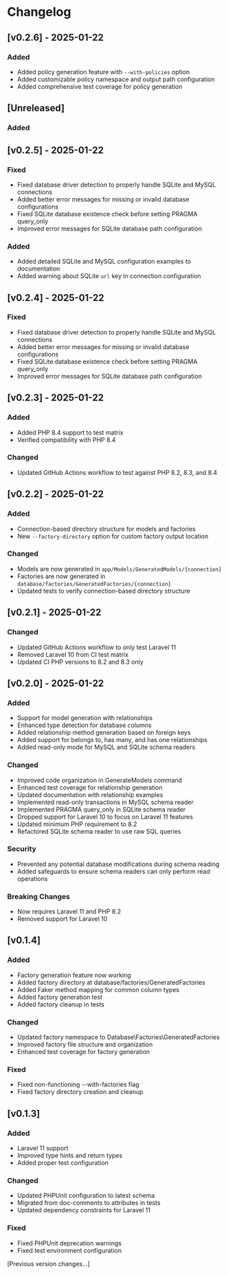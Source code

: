# Changelog

## [v0.2.6] - 2025-01-22

### Added
- Added policy generation feature with `--with-policies` option
- Added customizable policy namespace and output path configuration
- Added comprehensive test coverage for policy generation

## [Unreleased]

### Added

## [v0.2.5] - 2025-01-22

### Fixed
- Fixed database driver detection to properly handle SQLite and MySQL connections
- Added better error messages for missing or invalid database configurations
- Fixed SQLite database existence check before setting PRAGMA query_only
- Improved error messages for SQLite database path configuration

### Added
- Added detailed SQLite and MySQL configuration examples to documentation
- Added warning about SQLite `url` key in connection configuration

## [v0.2.4] - 2025-01-22

### Fixed
- Fixed database driver detection to properly handle SQLite and MySQL connections
- Added better error messages for missing or invalid database configurations
- Fixed SQLite database existence check before setting PRAGMA query_only
- Improved error messages for SQLite database path configuration

## [v0.2.3] - 2025-01-22

### Added
- Added PHP 8.4 support to test matrix
- Verified compatibility with PHP 8.4

### Changed
- Updated GitHub Actions workflow to test against PHP 8.2, 8.3, and 8.4

## [v0.2.2] - 2025-01-22

### Added
- Connection-based directory structure for models and factories
- New `--factory-directory` option for custom factory output location

### Changed
- Models are now generated in `app/Models/GeneratedModels/{connection}`
- Factories are now generated in `database/factories/GeneratedFactories/{connection}`
- Updated tests to verify connection-based directory structure

## [v0.2.1] - 2025-01-22

### Changed
- Updated GitHub Actions workflow to only test Laravel 11
- Removed Laravel 10 from CI test matrix
- Updated CI PHP versions to 8.2 and 8.3 only

## [v0.2.0] - 2025-01-22

### Added
- Support for model generation with relationships
- Enhanced type detection for database columns
- Added relationship method generation based on foreign keys
- Added support for belongs to, has many, and has one relationships
- Added read-only mode for MySQL and SQLite schema readers

### Changed
- Improved code organization in GenerateModels command
- Enhanced test coverage for relationship generation
- Updated documentation with relationship examples
- Implemented read-only transactions in MySQL schema reader
- Implemented PRAGMA query_only in SQLite schema reader
- Dropped support for Laravel 10 to focus on Laravel 11 features
- Updated minimum PHP requirement to 8.2
- Refactored SQLite schema reader to use raw SQL queries

### Security
- Prevented any potential database modifications during schema reading
- Added safeguards to ensure schema readers can only perform read operations

### Breaking Changes
- Now requires Laravel 11 and PHP 8.2
- Removed support for Laravel 10

## [v0.1.4]

### Added
- Factory generation feature now working
- Added factory directory at database/factories/GeneratedFactories
- Added Faker method mapping for common column types
- Added factory generation test
- Added factory cleanup in tests

### Changed
- Updated factory namespace to Database\Factories\GeneratedFactories
- Improved factory file structure and organization
- Enhanced test coverage for factory generation

### Fixed
- Fixed non-functioning --with-factories flag
- Fixed factory directory creation and cleanup

## [v0.1.3]

### Added
- Laravel 11 support
- Improved type hints and return types
- Added proper test configuration

### Changed
- Updated PHPUnit configuration to latest schema
- Migrated from doc-comments to attributes in tests
- Updated dependency constraints for Laravel 11

### Fixed
- Fixed PHPUnit deprecation warnings
- Fixed test environment configuration

[Previous version changes...]